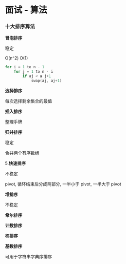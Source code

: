 # 面试 - 算法

### 十大排序算法

**冒泡排序**

稳定

O(n^2) O(1)

```C++
for i = 1 to n - 1
    for j = 1 to n - i
        if aj < a j+1
            swap(aj, aj+1)
```

**选择排序**

每次选择剩余集合的最值

**插入排序**

整理手牌

**归并排序**

稳定

合并两个有序数组

5.**快速排序**

不稳定

pivot, 循环结束后分成两部分, 一半小于 pivot, 一半大于 pivot

**堆排序**

不稳定

**希尔排序**

**计数排序**

**桶排序**

**基数排序**

可用于字符串字典序排序